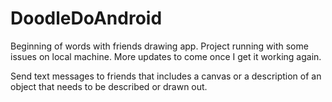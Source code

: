 # DoodleDoAndroid
Beginning of words with friends drawing app. Project running with some issues on local machine. More updates to come once I get it working again.



Send text messages to friends that includes a canvas or a description of an object that needs to be described or drawn out.
